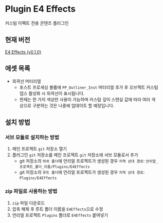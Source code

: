 # Plugin E4 Effects

커스텀 이펙트 전용 콘텐츠 플러그인

## 현재 버전

[E4 Effects (v0.1.0)](https://github.com/E4-Unreal/plugin-e4-effects/releases/tag/v0.1.0)

## 에셋 목록

- 외곽선 머터리얼
    - 포스트 프로세싱 볼륨에 `PP_Outliner_Inst` 머터리얼 추가 후 오브젝트 커스텀 뎁스 활성화 시 외곽선이 표시됩니다.
    - 현재는 한 가지 색상만 사용이 가능하며 커스텀 깊이 스텐실 값에 따라 여러 색상으로 구분하는 것은 나중에 업데이트 할 예정입니다.

## 설치 방법

### 서브 모듈로 설치하는 방법

1. 메인 프로젝트 `git` 저장소 열기
2. 플러그인 `git` 저장소를 메인 프로젝트 `git` 저장소에 서브 모듈로서 추가
    - git 저장소의 `하위 폴더`에 언리얼 프로젝트가 생성된 경우 `지역 상대 경로`: `언리얼_프로젝트_폴더_이름/Plugins/E4Effects`
    - git 저장소의 `루트 폴더`에 언리얼 프로젝트가 생성된 경우 `지역 상대 경로`: `Plugins/E4Effects`

### zip 파일로 사용하는 방법

1. `zip` 파일 다운로드
2. 압축 해제 후 루트 폴더 이름을 `E4Effects`으로 수정
3. 언리얼 프로젝트 `Plugins` 폴더로 `E4Effects` 붙여넣기